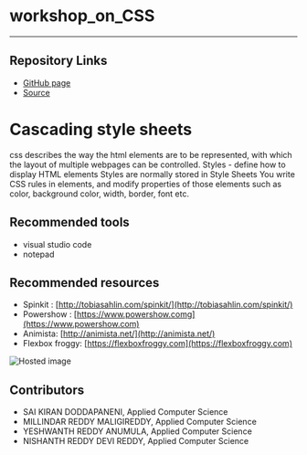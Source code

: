 # workshop_on_CSS

--------------------------------------------------------------------------------------------------------------


## Repository Links
-  [GitHub page](https://github.com/Nishanthreddy1997/workshop_on_CSS  "page")
-  [Source ](https://nishanthreddy1997.github.io/workshop_on_CSS "Source")
# **Cascading style sheets**
css describes the way the html elements are to be represented, with which the layout of multiple webpages can be controlled.
Styles - define how to display HTML elements
Styles are normally stored in Style Sheets
You write CSS rules in elements, and modify properties of those elements such as color, background color, width, border, font etc.



## Recommended tools
- visual studio code
- notepad





## Recommended resources
- Spinkit : [http://tobiasahlin.com/spinkit/](http://tobiasahlin.com/spinkit/)
- Powershow : [https://www.powershow.comg](https://www.powershow.com)
- Animista: [http://animista.net/](http://animista.net/)
- Flexbox froggy: [https://flexboxfroggy.com](https://flexboxfroggy.com)











![Hosted image](https://pbs.twimg.com/profile_images/1022127316862783488/yEGrou7L_400x400.jpg " " )


## Contributors
- SAI KIRAN DODDAPANENI, Applied Computer Science
- MILLINDAR REDDY MALIGIREDDY, Applied Computer Science
- YESHWANTH REDDY ANUMULA, Applied Computer Science
- NISHANTH REDDY DEVI REDDY, Applied Computer Science
